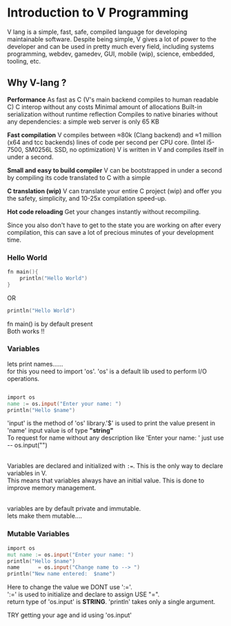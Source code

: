 # Introduction to V Programming

V lang is a simple, fast, safe, compiled language for developing maintainable software. Despite being simple, V gives a lot of power to the developer and can be used in pretty much every field, including systems programming, webdev, gamedev, GUI, mobile (wip), science, embedded, tooling, etc.

## Why V-lang ?

**Performance**
      As fast as C (V's main backend compiles to human readable C)
      C interop without any costs
      Minimal amount of allocations
      Built-in serialization without runtime reflection
      Compiles to native binaries without any dependencies: a simple web server is only 65 KB
 
**Fast compilation**
      V compiles between ≈80k (Clang backend) and ≈1 million (x64 and tcc backends) lines of code per second per CPU core.
      (Intel i5-7500, SM0256L SSD, no optimization)
      V is written in V and compiles itself in under a second. 

**Small and easy to build compiler**
      V can be bootstrapped in under a second by compiling its code translated to C with a simple      

**C translation (wip)**
      V can translate your entire C project (wip) and offer you the safety, simplicity, and 10-25x compilation speed-up.

**Hot code reloading**
Get your changes instantly without recompiling.

Since you also don't have to get to the state you are working on after every compilation, this can save a lot of precious minutes of your development time.

### Hello World

```v
fn main(){
	println("Hello World")
}

```
OR

```v
println("Hello World")

```
fn main() is by default present<br>
Both works !!

### Variables

 lets print names......<br>
 for this you need to import 'os'.
 'os' is a default lib used to perform I/O operations.<br>

```v

import os
name := os.input("Enter your name: ")
println("Hello $name")

```
'input' is the method of 'os' library.'$' is used to print the value present in 'name' 
   input value is of type **"string"** <br>
   To request for name without any description like 'Enter your name: ' just use -- os.input("")<br><br>

   Variables are declared and initialized with `:=`. This is the only way to declare variables in V.<br> 
   This means that variables always have an initial value. This is done to improve memory management.<br><br>

   variables are by default private and immutable.<br>
   lets make them mutable....

### Mutable Variables
```v
import os
mut name := os.input("Enter your name: ")
println("Hello $name")
name      = os.input("Change name to --> ")
println("New name entered:  $name")
```
Here to change the value we DONT use ':='.<br>
':=' is used to initialize and declare to assign USE "=".<br>
return type of 'os.input' is  **STRING**. 'println' takes only a single argument.

TRY getting your age and id using 'os.input'  
